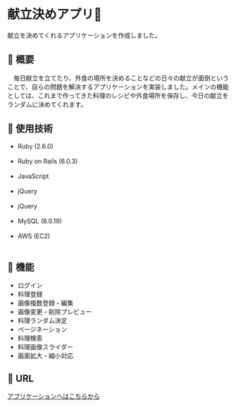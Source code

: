 献立決めアプリ🍚
====

献立を決めてくれるアプリケーションを作成しました。

## 🔔 概要
　毎日献立を立てたり、外食の場所を決めることなどの日々の献立が面倒ということで、自らの問題を解決するアプリケーションを実装しました。メインの機能としては、これまで作ってきた料理のレシピや外食場所を保存し、今日の献立をランダムに決めてくれます。

## 🔔 使用技術
* Ruby (2.6.0)<br><br>
* Ruby on Rails (6.0.3)<br><br>
* JavaScript<br><br>
* jQuery<br><br>
* jQuery<br><br>
* MySQL (8.0.19)<br><br>
* AWS (EC2)<br><br>

## 🔔 機能
* ログイン
* 料理登録
* 画像複数登録・編集
* 画像変更・削除プレビュー
* 料理ランダム決定
* ページネーション
* 料理検索
* 料理画像スライダー
* 画面拡大・縮小対応

## 🔔 URL
[アプリケーションへはこちらから](http://18.178.254.194/)

<!-- ## 🔔 テストコード
*  -->
